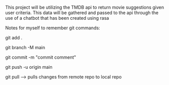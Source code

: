 This project will be utilizing the TMDB api to return movie suggestions given user criteria. This data will be gathered and passed to the api through the use of a chatbot that has been created using rasa

Notes for myself to remember git commands:

git add .

git branch -M main

git commit -m "commit comment"

git push -u origin main

git pull --> pulls changes from remote repo to local repo